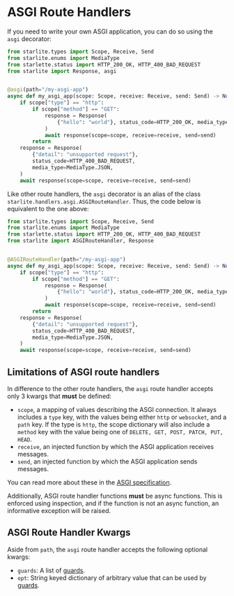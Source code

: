 # ASGI Route Handlers

If you need to write your own ASGI application, you can do so using the `asgi` decorator:

```python
from starlite.types import Scope, Receive, Send
from starlite.enums import MediaType
from starlette.status import HTTP_200_OK, HTTP_400_BAD_REQUEST
from starlite import Response, asgi


@asgi(path="/my-asgi-app")
async def my_asgi_app(scope: Scope, receive: Receive, send: Send) -> None:
    if scope["type"] == "http":
        if scope["method"] == "GET":
            response = Response(
                {"hello": "world"}, status_code=HTTP_200_OK, media_type=MediaType.JSON
            )
            await response(scope=scope, receive=receive, send=send)
        return
    response = Response(
        {"detail": "unsupported request"},
        status_code=HTTP_400_BAD_REQUEST,
        media_type=MediaType.JSON,
    )
    await response(scope=scope, receive=receive, send=send)
```

Like other route handlers, the `asgi` decorator is an alias of the class `starlite.handlers.asgi.ASGIRouteHandler`. Thus,
the code below is equivalent to the one above:

```python
from starlite.types import Scope, Receive, Send
from starlite.enums import MediaType
from starlette.status import HTTP_200_OK, HTTP_400_BAD_REQUEST
from starlite import ASGIRouteHandler, Response


@ASGIRouteHandler(path="/my-asgi-app")
async def my_asgi_app(scope: Scope, receive: Receive, send: Send) -> None:
    if scope["type"] == "http":
        if scope["method"] == "GET":
            response = Response(
                {"hello": "world"}, status_code=HTTP_200_OK, media_type=MediaType.JSON
            )
            await response(scope=scope, receive=receive, send=send)
        return
    response = Response(
        {"detail": "unsupported request"},
        status_code=HTTP_400_BAD_REQUEST,
        media_type=MediaType.JSON,
    )
    await response(scope=scope, receive=receive, send=send)
```

## Limitations of ASGI route handlers

In difference to the other route handlers, the `asgi` route handler accepts only 3 kwargs that **must** be defined:

- `scope`, a mapping of values describing the ASGI connection. It always includes a `type` key, with the values being
  either `http` or `websocket`, and a `path` key. If the type is `http`, the scope dictionary will also include
  a `method` key with the value being one of `DELETE, GET, POST, PATCH, PUT, HEAD`.
- `receive`, an injected function by which the ASGI application receives messages.
- `send`, an injected function by which the ASGI application sends messages.

You can read more about these in the [ASGI specification](https://asgi.readthedocs.io/en/latest/specs/main.html).

Additionally, ASGI route handler functions **must** be async functions. This is enforced using inspection, and if the
function is not an async function, an informative exception will be raised.

## ASGI Route Handler Kwargs

Aside from `path`, the `asgi` route handler accepts the following optional kwargs:

- `guards`: A list of [guards](../9-guards.md).
- `opt`: String keyed dictionary of arbitrary value that can be used by [guards](../9-guards.md).
